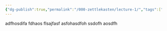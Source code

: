 ```yaml
---
{"dg-publish":true,"permalink":"/000-zettlekasten/lecture-1/","tags":["university","#lecture","#cs"],"created":"2024-07-25T12:05:19.159-07:00","updated":"2024-07-26T09:32:57.373-07:00"}
---
```


adfhosdifa fdhaos flsajfasf asfohasdfoh ssdofh aosdfh